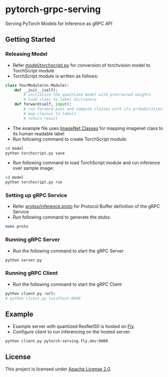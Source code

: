 # pytorch-grpc-serving
Serving PyTorch Models for Inference as gRPC API

## Getting Started

### Releasing Model
- Refer [model/torchscript.py](model/torchscript.py) for conversion of torchvision model to TorchScript module
- TorchScript module is written as follows:
```python
class YourModule(nn.Module):
    def __init__(self):
        # initialize the quantized model with pretrained weights
        # load class to label dictionary
    def forward(self, input):
        # run forward pass and compute classes with its probabilities
        # map classes to labels
        # return result
```
- The example file uses [ImageNet Classes](model/imagenet_classes.txt) for mapping imagenet class to its human readable label
- Run following command to create TorchScript module:
```bash
cd model
python torchscript.py save
```
- Run following command to load TorchScript module and run inference over sample image:
```bash
cd model
python torchscript.py run
```

### Setting up gRPC Service
- Refer [protos/inference.proto](protos/inference.proto) for Protocol Buffer definition of the gRPC Service
- Run following command to generate the stubs:
```bash
make proto
```

### Running gRPC Server
- Run the following command to start the gRPC Server
```bash
python server.py
```

### Running gRPC Client
- Run the following command to start the gRPC Client
```bash
python client.py <url>
# python client.py localhost:8000
```

## Example
- Example server with quantized ResNet50 is hosted on [Fly](https://fly.io).
- Configure client to run inferencing on the hosted server:
```
python client.py pytorch-serving.fly.dev:8000
```

## License
This project is licensed under [Apache License 2.0](LICENSE).